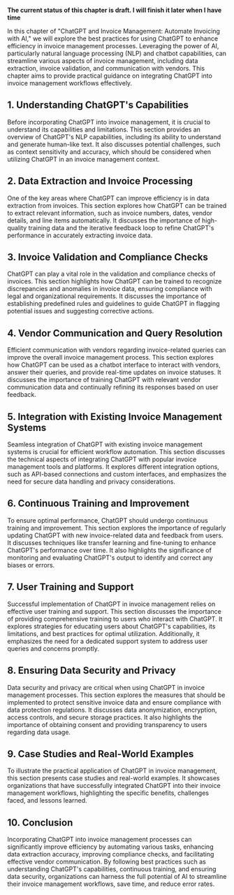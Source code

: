 **The current status of this chapter is draft. I will finish it later when I have time**

In this chapter of "ChatGPT and Invoice Management: Automate Invoicing with AI," we will explore the best practices for using ChatGPT to enhance efficiency in invoice management processes. Leveraging the power of AI, particularly natural language processing (NLP) and chatbot capabilities, can streamline various aspects of invoice management, including data extraction, invoice validation, and communication with vendors. This chapter aims to provide practical guidance on integrating ChatGPT into invoice management workflows effectively.

**1. Understanding ChatGPT's Capabilities**
-------------------------------------------

Before incorporating ChatGPT into invoice management, it is crucial to understand its capabilities and limitations. This section provides an overview of ChatGPT's NLP capabilities, including its ability to understand and generate human-like text. It also discusses potential challenges, such as context sensitivity and accuracy, which should be considered when utilizing ChatGPT in an invoice management context.

**2. Data Extraction and Invoice Processing**
---------------------------------------------

One of the key areas where ChatGPT can improve efficiency is in data extraction from invoices. This section explores how ChatGPT can be trained to extract relevant information, such as invoice numbers, dates, vendor details, and line items automatically. It discusses the importance of high-quality training data and the iterative feedback loop to refine ChatGPT's performance in accurately extracting invoice data.

**3. Invoice Validation and Compliance Checks**
-----------------------------------------------

ChatGPT can play a vital role in the validation and compliance checks of invoices. This section highlights how ChatGPT can be trained to recognize discrepancies and anomalies in invoice data, ensuring compliance with legal and organizational requirements. It discusses the importance of establishing predefined rules and guidelines to guide ChatGPT in flagging potential issues and suggesting corrective actions.

**4. Vendor Communication and Query Resolution**
------------------------------------------------

Efficient communication with vendors regarding invoice-related queries can improve the overall invoice management process. This section explores how ChatGPT can be used as a chatbot interface to interact with vendors, answer their queries, and provide real-time updates on invoice statuses. It discusses the importance of training ChatGPT with relevant vendor communication data and continually refining its responses based on user feedback.

**5. Integration with Existing Invoice Management Systems**
-----------------------------------------------------------

Seamless integration of ChatGPT with existing invoice management systems is crucial for efficient workflow automation. This section discusses the technical aspects of integrating ChatGPT with popular invoice management tools and platforms. It explores different integration options, such as API-based connections and custom interfaces, and emphasizes the need for secure data handling and privacy considerations.

**6. Continuous Training and Improvement**
------------------------------------------

To ensure optimal performance, ChatGPT should undergo continuous training and improvement. This section explores the importance of regularly updating ChatGPT with new invoice-related data and feedback from users. It discusses techniques like transfer learning and fine-tuning to enhance ChatGPT's performance over time. It also highlights the significance of monitoring and evaluating ChatGPT's output to identify and correct any biases or errors.

**7. User Training and Support**
--------------------------------

Successful implementation of ChatGPT in invoice management relies on effective user training and support. This section discusses the importance of providing comprehensive training to users who interact with ChatGPT. It explores strategies for educating users about ChatGPT's capabilities, its limitations, and best practices for optimal utilization. Additionally, it emphasizes the need for a dedicated support system to address user queries and concerns promptly.

**8. Ensuring Data Security and Privacy**
-----------------------------------------

Data security and privacy are critical when using ChatGPT in invoice management processes. This section explores the measures that should be implemented to protect sensitive invoice data and ensure compliance with data protection regulations. It discusses data anonymization, encryption, access controls, and secure storage practices. It also highlights the importance of obtaining consent and providing transparency to users regarding data usage.

**9. Case Studies and Real-World Examples**
-------------------------------------------

To illustrate the practical application of ChatGPT in invoice management, this section presents case studies and real-world examples. It showcases organizations that have successfully integrated ChatGPT into their invoice management workflows, highlighting the specific benefits, challenges faced, and lessons learned.

**10. Conclusion**
------------------

Incorporating ChatGPT into invoice management processes can significantly improve efficiency by automating various tasks, enhancing data extraction accuracy, improving compliance checks, and facilitating effective vendor communication. By following best practices such as understanding ChatGPT's capabilities, continuous training, and ensuring data security, organizations can harness the full potential of AI to streamline their invoice management workflows, save time, and reduce error rates.
